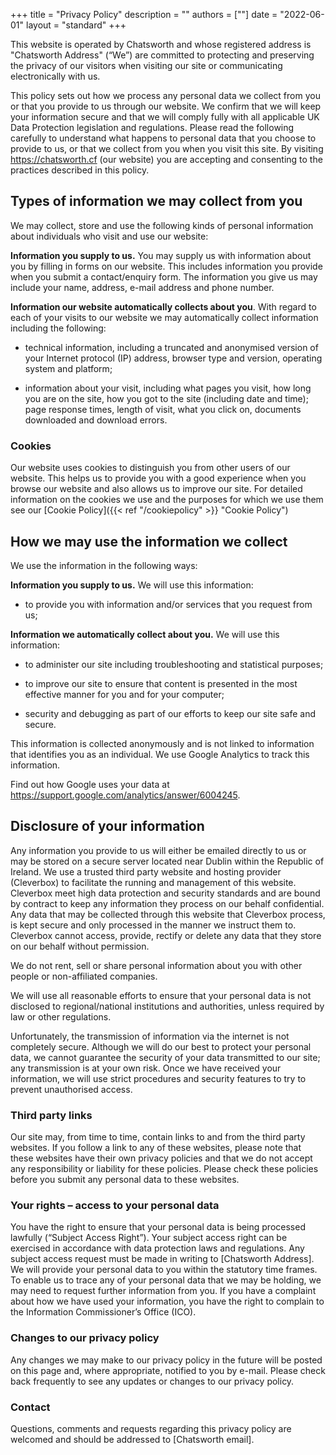 +++
title = "Privacy Policy"
description = ""
authors = [""]
date = "2022-06-01"
layout = "standard"
+++

This website is operated by Chatsworth and whose registered address is "Chatsworth Address" (“We”) are committed to protecting and preserving the privacy of our visitors when visiting our site or communicating electronically with us.

This policy sets out how we process any personal data we collect from you or that you provide to us through our website. We confirm that we will keep your information secure and that we will comply fully with all applicable UK Data Protection legislation and regulations. Please read the following carefully to understand what happens to personal data that you choose to provide to us, or that we collect from you when you visit this site. By visiting https://chatsworth.cf (our website) you are accepting and consenting to the practices described in this policy.

## Types of information we may collect from you

We may collect, store and use the following kinds of personal information about individuals who visit and use our website:

**Information you supply to us.** You may supply us with information about you by filling in forms on our website. This includes information you provide when you submit a contact/enquiry form. The information you give us may include your name, address, e-mail address and phone number.

**Information our website automatically collects about you**. With regard to each of your visits to our website we may automatically collect information including the following:

* technical information, including a truncated and anonymised version of your Internet protocol (IP) address, browser type and version, operating system and platform;

* information about your visit, including what pages you visit, how long you are on the site, how you got to the site (including date and time); page response times, length of visit, what you click on, documents downloaded and download errors.

### Cookies

Our website uses cookies to distinguish you from other users of our website. This helps us to provide you with a good experience when you browse our website and also allows us to improve our site.
For detailed information on the cookies we use and the purposes for which we use them see our [Cookie Policy]({{< ref "/cookiepolicy" >}} "Cookie Policy")

## How we may use the information we collect

We use the information in the following ways:

**Information you supply to us.** We will use this information:

* to provide you with information and/or services that you request from us;

**Information we automatically collect about you.** We will use this information:

* to administer our site including troubleshooting and statistical purposes;

* to improve our site to ensure that content is presented in the most effective manner for you and for your computer;

* security and debugging as part of our efforts to keep our site safe and secure.

This information is collected anonymously and is not linked to information that identifies you as an individual.
We use Google Analytics to track this information.

Find out how Google uses your data at https://support.google.com/analytics/answer/6004245.

## Disclosure of your information

Any information you provide to us will either be emailed directly to us or may be stored on a secure server located near Dublin within the Republic of Ireland. We use a trusted third party website and hosting provider (Cleverbox) to facilitate the running and management of this website. Cleverbox meet high data protection and security standards and are bound by contract to keep any information they process on our behalf confidential. Any data that may be collected through this website that Cleverbox process, is kept secure and only processed in the manner we instruct them to. Cleverbox cannot access, provide, rectify or delete any data that they store on our behalf without permission.

We do not rent, sell or share personal information about you with other people or non-affiliated companies.

We will use all reasonable efforts to ensure that your personal data is not disclosed to regional/national institutions and authorities, unless required by law or other regulations.

Unfortunately, the transmission of information via the internet is not completely secure. Although we will do our best to protect your personal data, we cannot guarantee the security of your data transmitted to our site; any transmission is at your own risk. Once we have received your information, we will use strict procedures and security features to try to prevent unauthorised access.

### Third party links

Our site may, from time to time, contain links to and from the third party websites. If you follow a link to any of these websites, please note that these websites have their own privacy policies and that we do not accept any responsibility or liability for these policies. Please check these policies before you submit any personal data to these websites.

### Your rights – access to your personal data

You have the right to ensure that your personal data is being processed lawfully (“Subject Access Right”). Your subject access right can be exercised in accordance with data protection laws and regulations. Any subject access request must be made in writing to [Chatsworth Address]. We will provide your personal data to you within the statutory time frames. To enable us to trace any of your personal data that we may be holding, we may need to request further information from you. If you have a complaint about how we have used your information, you have the right to complain to the Information Commissioner’s Office (ICO).

### Changes to our privacy policy

Any changes we may make to our privacy policy in the future will be posted on this page and, where appropriate, notified to you by e-mail. Please check back frequently to see any updates or changes to our privacy policy.

### Contact

Questions, comments and requests regarding this privacy policy are welcomed and should be addressed to [Chatsworth email].